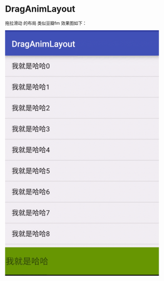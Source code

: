 # DragAnimLayout
拖拉滑动 的布局 类似豆瓣fm
效果图如下：


<img src="https://github.com/gamedirty/DragAnimLayout/blob/master/gif/dragshow.gif" alt="这里写图片描述" title=""> <br>
